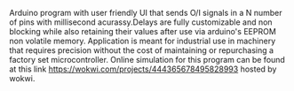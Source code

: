 Arduino program with user friendly UI that sends O/I signals in a N number of pins with millisecond acurassy.Delays are fully customizable and non blocking while also retaining their values after use via arduino's EEPROM non volatile memory.
Application is meant for industrial use in machinery that requires precision without the cost of maintaining or repurchasing a factory set microcontroller.
Online simulation for this program can be found at this link https://wokwi.com/projects/444365678495828993 hosted by wokwi.
